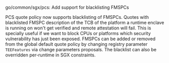 go/common/sgx/pcs: Add support for blacklisting FMSPCs

PCS quote policy now supports blacklisting of FMSPCs. Quotes with blacklisted
FMSPC description of the TCB of the platform a runtime enclave is running
on won't get verified and remote attestation will fail. This is specially
useful if we want to block CPUs or platforms which security vulnerability
has just been exposed. FMSPCs can be added or removed from the global
default quote policy by changing registry parameter `TEEFeatures` via change
parameters proposals. The blacklist can also be overridden per-runtime in SGX
constraints.
